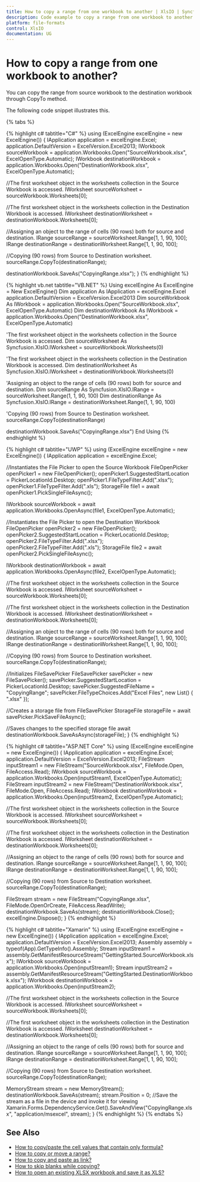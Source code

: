 ```yaml
---
title: How to copy a range from one workbook to another | XlsIO | Syncfusion
description: Code example to copy a range from one workbook to another using Syncfusion .NET Excel library (XlsIO).
platform: file-formats
control: XlsIO
documentation: UG
---
```


# How to copy a range from one workbook to another?

You can copy the range from source workbook to the destination workbook through CopyTo method. 

The following code snippet illustrates this.

{% tabs %}  

{% highlight c# tabtitle="C#" %}
using (ExcelEngine excelEngine = new ExcelEngine())
{
  IApplication application = excelEngine.Excel;
  application.DefaultVersion = ExcelVersion.Excel2013;
  IWorkbook sourceWorkbook = application.Workbooks.Open("SourceWorkbook.xlsx", ExcelOpenType.Automatic);
  IWorkbook destinationWorkbook = application.Workbooks.Open("DestinationWorkbook.xlsx", ExcelOpenType.Automatic);

  //The first worksheet object in the worksheets collection in the Source Workbook is accessed.
  IWorksheet sourceWorksheet = sourceWorkbook.Worksheets[0];

  //The first worksheet object in the worksheets collection in the Destination Workbook is accessed.
  IWorksheet destinationWorksheet = destinationWorkbook.Worksheets[0];

  //Assigning an object to the range of cells (90 rows) both for source and destination.
  IRange sourceRange = sourceWorksheet.Range[1, 1, 90, 100];
  IRange destinationRange = destinationWorksheet.Range[1, 1, 90, 100];

  //Copying (90 rows) from Source to Destination worksheet.
  sourceRange.CopyTo(destinationRange);

  destinationWorkbook.SaveAs("CopyingRange.xlsx");
}
{% endhighlight %}

{% highlight vb.net tabtitle="VB.NET" %}
Using excelEngine As ExcelEngine = New ExcelEngine()
  Dim application As IApplication = excelEngine.Excel
  application.DefaultVersion = ExcelVersion.Excel2013
  Dim sourceWorkbook As IWorkbook = application.Workbooks.Open("SourceWorkbook.xlsx", ExcelOpenType.Automatic)
  Dim destinationWorkbook As IWorkbook = application.Workbooks.Open("DestinationWorkbook.xlsx", ExcelOpenType.Automatic)

  'The first worksheet object in the worksheets collection in the Source Workbook is accessed.
  Dim sourceWorksheet As Syncfusion.XlsIO.IWorksheet = sourceWorkbook.Worksheets(0)

  'The first worksheet object in the worksheets collection in the Destination Workbook is accessed.
  Dim destinationWorksheet As Syncfusion.XlsIO.IWorksheet = destinationWorkbook.Worksheets(0)

  'Assigning an object to the range of cells (90 rows) both for source and destination.
  Dim sourceRange As Syncfusion.XlsIO.IRange = sourceWorksheet.Range(1, 1, 90, 100)
  Dim destinationRange As Syncfusion.XlsIO.IRange = destinationWorksheet.Range(1, 1, 90, 100)

  'Copying (90 rows) from Source to Destination worksheet.
  sourceRange.CopyTo(destinationRange)

  destinationWorkbook.SaveAs("CopyingRange.xlsx")
End Using
{% endhighlight %}

{% highlight c# tabtitle="UWP" %}
using (ExcelEngine excelEngine = new ExcelEngine())
{
  IApplication application = excelEngine.Excel;

  //Instantiates the File Picker to open the Source Workbook
  FileOpenPicker openPicker1 = new FileOpenPicker();
  openPicker1.SuggestedStartLocation = PickerLocationId.Desktop;
  openPicker1.FileTypeFilter.Add(".xlsx");
  openPicker1.FileTypeFilter.Add(".xls");
  StorageFile file1 = await openPicker1.PickSingleFileAsync();

  IWorkbook sourceWorkbook = await application.Workbooks.OpenAsync(file1, ExcelOpenType.Automatic);

  //Instantiates the File Picker to open the Destination Workbook
  FileOpenPicker openPicker2 = new FileOpenPicker();
  openPicker2.SuggestedStartLocation = PickerLocationId.Desktop;
  openPicker2.FileTypeFilter.Add(".xlsx");
  openPicker2.FileTypeFilter.Add(".xls");
  StorageFile file2 = await openPicker2.PickSingleFileAsync();

  IWorkbook destinationWorkbook = await application.Workbooks.OpenAsync(file2, ExcelOpenType.Automatic);

  //The first worksheet object in the worksheets collection in the Source Workbook is accessed.
  IWorksheet sourceWorksheet = sourceWorkbook.Worksheets[0];

  //The first worksheet object in the worksheets collection in the Destination Workbook is accessed.
  IWorksheet destinationWorksheet = destinationWorkbook.Worksheets[0];

  //Assigning an object to the range of cells (90 rows) both for source and destination.
  IRange sourceRange = sourceWorksheet.Range[1, 1, 90, 100];
  IRange destinationRange = destinationWorksheet.Range[1, 1, 90, 100];

  //Copying (90 rows) from Source to Destination worksheet.
  sourceRange.CopyTo(destinationRange);

  //Initializes FileSavePicker
  FileSavePicker savePicker = new FileSavePicker();
  savePicker.SuggestedStartLocation = PickerLocationId.Desktop;
  savePicker.SuggestedFileName = "CopyingRange";
  savePicker.FileTypeChoices.Add("Excel Files", new List<string>() { ".xlsx" });

  //Creates a storage file from FileSavePicker
  StorageFile storageFile = await savePicker.PickSaveFileAsync();

  //Saves changes to the specified storage file
  await destinationWorkbook.SaveAsAsync(storageFile);
}
{% endhighlight %}

{% highlight c# tabtitle="ASP.NET Core" %}
using (ExcelEngine excelEngine = new ExcelEngine())
{
  IApplication application = excelEngine.Excel;
  application.DefaultVersion = ExcelVersion.Excel2013;
  FileStream inputStream1 = new FileStream("SourceWorkbook.xlsx", FileMode.Open, FileAccess.Read);
  IWorkbook sourceWorkbook = application.Workbooks.Open(inputStream1, ExcelOpenType.Automatic);
  FileStream inputStream2 = new FileStream("DestinationWorkbook.xlsx", FileMode.Open, FileAccess.Read);
  IWorkbook destinationWorkbook = application.Workbooks.Open(inputStream2, ExcelOpenType.Automatic);

  //The first worksheet object in the worksheets collection in the Source Workbook is accessed.
  IWorksheet sourceWorksheet = sourceWorkbook.Worksheets[0];

  //The first worksheet object in the worksheets collection in the Destination Workbook is accessed.
  IWorksheet destinationWorksheet = destinationWorkbook.Worksheets[0];

  //Assigning an object to the range of cells (90 rows) both for source and destination.
  IRange sourceRange = sourceWorksheet.Range[1, 1, 90, 100];
  IRange destinationRange = destinationWorksheet.Range[1, 1, 90, 100];

  //Copying (90 rows) from Source to Destination worksheet.
  sourceRange.CopyTo(destinationRange);

  FileStream stream = new FileStream("CopyingRange.xlsx", FileMode.OpenOrCreate, FileAccess.ReadWrite);
  destinationWorkbook.SaveAs(stream);
  destinationWorkbook.Close();
  excelEngine.Dispose();
}
{% endhighlight %}

{% highlight c# tabtitle="Xamarin" %}
using (ExcelEngine excelEngine = new ExcelEngine())
{
  IApplication application = excelEngine.Excel;
  application.DefaultVersion = ExcelVersion.Excel2013;
  Assembly assembly = typeof(App).GetTypeInfo().Assembly;
  Stream inputStream1 = assembly.GetManifestResourceStream("GettingStarted.SourceWorkbook.xlsx");
  IWorkbook sourceWorkbook = application.Workbooks.Open(inputStream1);
  Stream inputStream2 = assembly.GetManifestResourceStream("GettingStarted.DestinationWorkbook.xlsx");
  IWorkbook destinationWorkbook = application.Workbooks.Open(inputStream2);

  //The first worksheet object in the worksheets collection in the Source Workbook is accessed.
  IWorksheet sourceWorksheet = sourceWorkbook.Worksheets[0];

  //The first worksheet object in the worksheets collection in the Destination Workbook is accessed.
  IWorksheet destinationWorksheet = destinationWorkbook.Worksheets[0];

  //Assigning an object to the range of cells (90 rows) both for source and destination.
  IRange sourceRange = sourceWorksheet.Range[1, 1, 90, 100];
  IRange destinationRange = destinationWorksheet.Range[1, 1, 90, 100];

  //Copying (90 rows) from Source to Destination worksheet.
  sourceRange.CopyTo(destinationRange);

  MemoryStream stream = new MemoryStream();
  destinationWorkbook.SaveAs(stream);
  stream.Position = 0;
  //Save the stream as a file in the device and invoke it for viewing
  Xamarin.Forms.DependencyService.Get<ISave>().SaveAndView("CopyingRange.xlsx", "application/msexcel", stream);
}
{% endhighlight %}
{% endtabs %}  

## See Also

* [How to copy/paste the cell values that contain only formula?](https://help.syncfusion.com/file-formats/xlsio/faqs/how-to-copy-paste-the-cell-values-that-contain-only-formula)
* [How to copy or move a range?](https://help.syncfusion.com/file-formats/xlsio/worksheet-cells-manipulation#copy-or-move-a-range)
* [How to copy and paste as link?](https://help.syncfusion.com/file-formats/xlsio/worksheet-cells-manipulation#copy-and-paste-as-link)
* [How to skip blanks while copying?](https://help.syncfusion.com/file-formats/xlsio/worksheet-cells-manipulation#skip-blanks-while-copying)
* [How to open an existing XLSX workbook and save it as XLS?](https://help.syncfusion.com/file-formats/xlsio/faqs/how-to-open-an-existing-xlsx-workbook-and-save-it-as-xls)
